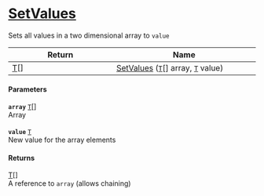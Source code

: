 # [SetValues](./ArrayExtension--SetValues.md)

Sets all values in a two dimensional array to `value`

| Return<div><a href="#"><img width=375></a></div> | Name<div><a href="#"><img width=525></a></div> | 
| --- | --- | 
| [T](./ArrayExtension--SetValues.md)[] | [SetValues](./ArrayExtension--SetValues.md) ([`T`](./ArrayExtension--SetValues.md)[] array, [`T`](./ArrayExtension--SetValues.md) value) | 


#### Parameters
**`array`**  [`T`](./ArrayExtension--SetValues.md)[]<br>Array<br><br>**`value`**  [`T`](./ArrayExtension--SetValues.md)<br>New value for the array elements
#### Returns
[T](./ArrayExtension--SetValues.md)[]<br>
A reference to `array` (allows chaining)
